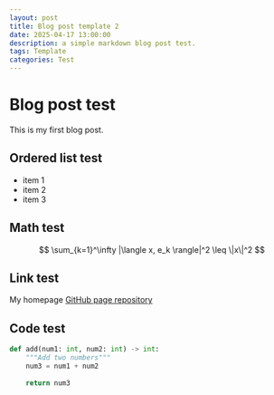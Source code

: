 ```yaml
---
layout: post
title: Blog post template 2
date: 2025-04-17 13:00:00
description: a simple markdown blog post test.
tags: Template
categories: Test
---
```


# Blog post test
This is my first blog post.

## Ordered list test
* item 1
* item 2
* item 3

## Math test
$$
\sum_{k=1}^\infty |\langle x, e_k \rangle|^2 \leq \|x\|^2
$$

## Link test
My homepage [GitHub page repository](https://github.com/yongjunshin/yongjunshin.github.io)

## Code test
```python
def add(num1: int, num2: int) -> int:
    """Add two numbers"""
    num3 = num1 + num2
 
    return num3
```